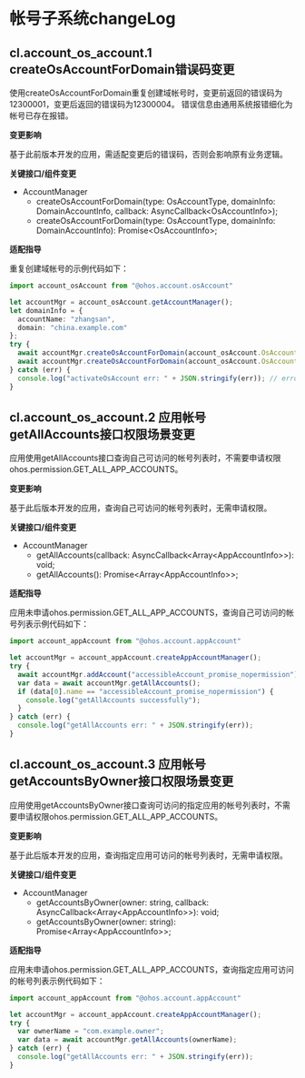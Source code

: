# 帐号子系统changeLog

## cl.account_os_account.1 createOsAccountForDomain错误码变更

使用createOsAccountForDomain重复创建域帐号时，变更前返回的错误码为12300001，变更后返回的错误码为12300004。
错误信息由通用系统报错细化为帐号已存在报错。

**变更影响**

基于此前版本开发的应用，需适配变更后的错误码，否则会影响原有业务逻辑。

**关键接口/组件变更**
- AccountManager
  - createOsAccountForDomain(type: OsAccountType, domainInfo: DomainAccountInfo, callback: AsyncCallback&lt;OsAccountInfo&gt;);
  - createOsAccountForDomain(type: OsAccountType, domainInfo: DomainAccountInfo): Promise&lt;OsAccountInfo&gt;;

**适配指导**

重复创建域帐号的示例代码如下：

```ts
import account_osAccount from "@ohos.account.osAccount"

let accountMgr = account_osAccount.getAccountManager();
let domainInfo = {
  accountName: "zhangsan",
  domain: "china.example.com"
};
try {
  await accountMgr.createOsAccountForDomain(account_osAccount.OsAccountType.NORMAL, domainInfo);
  await accountMgr.createOsAccountForDomain(account_osAccount.OsAccountType.NORMAL, domainInfo);
} catch (err) {
  console.log("activateOsAccount err: " + JSON.stringify(err)); // error.code = 12300004;
}
```

## cl.account_os_account.2 应用帐号getAllAccounts接口权限场景变更

应用使用getAllAccounts接口查询自己可访问的帐号列表时，不需要申请权限ohos.permission.GET_ALL_APP_ACCOUNTS。

**变更影响**

基于此后版本开发的应用，查询自己可访问的帐号列表时，无需申请权限。

**关键接口/组件变更**
- AccountManager
  - getAllAccounts(callback: AsyncCallback&lt;Array&lt;AppAccountInfo&gt;&gt;): void;
  - getAllAccounts(): Promise&lt;Array&lt;AppAccountInfo&gt;&gt;;

**适配指导**

应用未申请ohos.permission.GET_ALL_APP_ACCOUNTS，查询自己可访问的帐号列表示例代码如下：

```ts
import account_appAccount from "@ohos.account.appAccount"

let accountMgr = account_appAccount.createAppAccountManager();
try {
  await accountMgr.addAccount("accessibleAccount_promise_nopermission");
  var data = await accountMgr.getAllAccounts();
  if (data[0].name == "accessibleAccount_promise_nopermission") {
    console.log("getAllAccounts successfully");
  }
} catch (err) {
  console.log("getAllAccounts err: " + JSON.stringify(err));
}
``` 

## cl.account_os_account.3 应用帐号getAccountsByOwner接口权限场景变更

应用使用getAccountsByOwner接口查询可访问的指定应用的帐号列表时，不需要申请权限ohos.permission.GET_ALL_APP_ACCOUNTS。

**变更影响**

基于此后版本开发的应用，查询指定应用可访问的帐号列表时，无需申请权限。

**关键接口/组件变更**
- AccountManager
  - getAccountsByOwner(owner: string, callback: AsyncCallback&lt;Array&lt;AppAccountInfo&gt;&gt;): void;
  - getAccountsByOwner(owner: string): Promise&lt;Array&lt;AppAccountInfo&gt;&gt;;

**适配指导**

应用未申请ohos.permission.GET_ALL_APP_ACCOUNTS，查询指定应用可访问的帐号列表示例代码如下：

```ts
import account_appAccount from "@ohos.account.appAccount"

let accountMgr = account_appAccount.createAppAccountManager();
try {
  var ownerName = "com.example.owner";
  var data = await accountMgr.getAllAccounts(ownerName);
} catch (err) {
  console.log("getAllAccounts err: " + JSON.stringify(err));
}
``` 